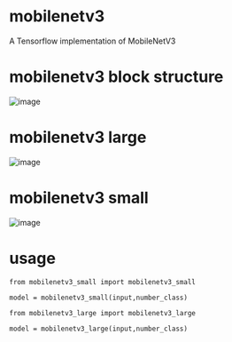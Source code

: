 # mobilenetv3
A Tensorflow implementation of MobileNetV3

# mobilenetv3 block structure
![image](https://github.com/philipgao518/Mobilenetv3-Tensorflow/blob/master/assets/block.PNG)
# mobilenetv3 large
![image](https://github.com/philipgao518/Mobilenetv3-Tensorflow/blob/master/assets/whole_net_large.jpg)
# mobilenetv3 small
![image](https://github.com/philipgao518/Mobilenetv3-Tensorflow/blob/master/assets/whole_net_small.jpg)
# usage
    from mobilenetv3_small import mobilenetv3_small
    
    model = mobilenetv3_small(input,number_class)
    
    from mobilenetv3_large import mobilenetv3_large
    
    model = mobilenetv3_large(input,number_class)
